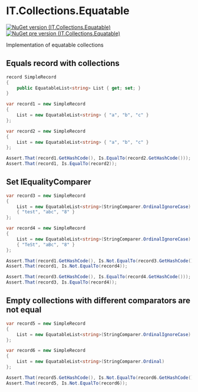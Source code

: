 # IT.Collections.Equatable
[![NuGet version (IT.Collections.Equatable)](https://img.shields.io/nuget/v/IT.Collections.Equatable.svg)](https://www.nuget.org/packages/IT.Collections.Equatable)
[![NuGet pre version (IT.Collections.Equatable)](https://img.shields.io/nuget/vpre/IT.Collections.Equatable.svg)](https://www.nuget.org/packages/IT.Collections.Equatable)

Implementation of equatable collections

## Equals record with collections

```csharp
record SimpleRecord
{
    public EquatableList<string> List { get; set; }
}

var record1 = new SimpleRecord
{
    List = new EquatableList<string> { "a", "b", "c" }
};

var record2 = new SimpleRecord
{
    List = new EquatableList<string> { "a", "b", "c" }
};

Assert.That(record1.GetHashCode(), Is.EqualTo(record2.GetHashCode()));
Assert.That(record1, Is.EqualTo(record2));
```

## Set IEqualityComparer

```csharp
var record3 = new SimpleRecord
{
    List = new EquatableList<string>(StringComparer.OrdinalIgnoreCase)
    { "test", "abc", "8" }
};

var record4 = new SimpleRecord
{
    List = new EquatableList<string>(StringComparer.OrdinalIgnoreCase)
    { "TeSt", "aBc", "8" }
};

Assert.That(record1.GetHashCode(), Is.Not.EqualTo(record3.GetHashCode()));
Assert.That(record1, Is.Not.EqualTo(record4));

Assert.That(record3.GetHashCode(), Is.EqualTo(record4.GetHashCode()));
Assert.That(record3, Is.EqualTo(record4));
```

## Empty collections with different comparators are not equal

```csharp
var record5 = new SimpleRecord
{
    List = new EquatableList<string>(StringComparer.OrdinalIgnoreCase)
};

var record6 = new SimpleRecord
{
    List = new EquatableList<string>(StringComparer.Ordinal)
};

Assert.That(record5.GetHashCode(), Is.Not.EqualTo(record6.GetHashCode()));
Assert.That(record5, Is.Not.EqualTo(record6));
```
